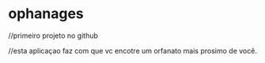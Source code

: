 # ophanages

//primeiro projeto no github

//esta aplicaçao faz com que vc encotre um orfanato mais prosimo de você.
